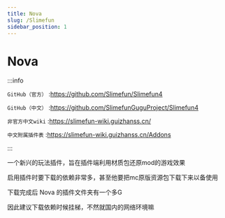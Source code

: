 ```yaml
---
title: Nova
slug: /Slimefun
sidebar_position: 1
---
```


# Nova

:::info

`GitHub（官方）` :https://github.com/Slimefun/Slimefun4

`GitHub（中文）` :https://github.com/SlimefunGuguProject/Slimefun4

`非官方中文wiki` :https://slimefun-wiki.guizhanss.cn/

`中文附属插件表` :https://slimefun-wiki.guizhanss.cn/Addons

:::

一个新兴的玩法插件，旨在插件端利用材质包还原mod的游戏效果

启用插件时要下载的依赖非常多，甚至他要把mc原版资源包下载下来以备使用

下载完成后 Nova 的插件文件夹有一个多G

因此建议下载依赖时候挂梯，不然就国内的网络环境嘛

